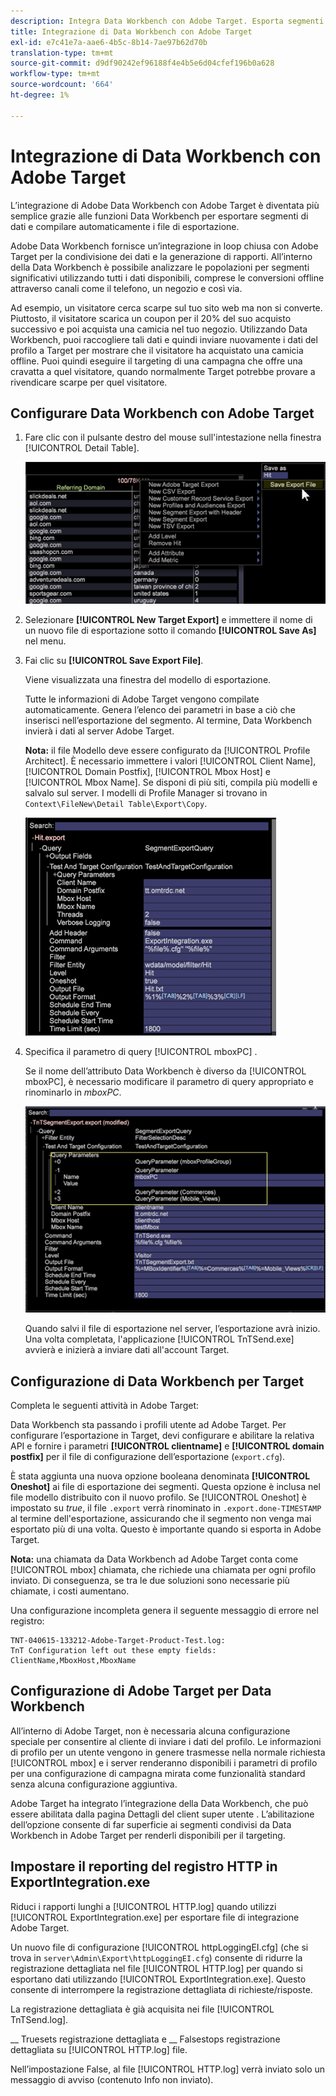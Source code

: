 ```yaml
---
description: Integra Data Workbench con Adobe Target. Esporta segmenti di dati e compila automaticamente i file di esportazione.
title: Integrazione di Data Workbench con Adobe Target
exl-id: e7c41e7a-aae6-4b5c-8b14-7ae97b62d70b
translation-type: tm+mt
source-git-commit: d9df90242ef96188f4e4b5e6d04cfef196b0a628
workflow-type: tm+mt
source-wordcount: '664'
ht-degree: 1%

---
```


# Integrazione di Data Workbench con Adobe Target

L’integrazione di Adobe Data Workbench con Adobe Target è diventata più semplice grazie alle funzioni Data Workbench per esportare segmenti di dati e compilare automaticamente i file di esportazione.

Adobe Data Workbench fornisce un’integrazione in loop chiusa con Adobe Target per la condivisione dei dati e la generazione di rapporti. All’interno della Data Workbench è possibile analizzare le popolazioni per segmenti significativi utilizzando tutti i dati disponibili, comprese le conversioni offline attraverso canali come il telefono, un negozio e così via.

Ad esempio, un visitatore cerca scarpe sul tuo sito web ma non si converte. Piuttosto, il visitatore scarica un coupon per il 20% del suo acquisto successivo e poi acquista una camicia nel tuo negozio. Utilizzando Data Workbench, puoi raccogliere tali dati e quindi inviare nuovamente i dati del profilo a Target per mostrare che il visitatore ha acquistato una camicia offline. Puoi quindi eseguire il targeting di una campagna che offre una cravatta a quel visitatore, quando normalmente Target potrebbe provare a rivendicare scarpe per quel visitatore.

## Configurare Data Workbench con Adobe Target

1. Fare clic con il pulsante destro del mouse sull&#39;intestazione nella finestra [!UICONTROL Detail Table].

   ![](assets/insight-to-tnt.png)

1. Selezionare **[!UICONTROL New Target Export]** e immettere il nome di un nuovo file di esportazione sotto il comando **[!UICONTROL Save As]** nel menu.

1. Fai clic su **[!UICONTROL Save Export File]**.

   Viene visualizzata una finestra del modello di esportazione.

   Tutte le informazioni di Adobe Target vengono compilate automaticamente. Genera l’elenco dei parametri in base a ciò che inserisci nell’esportazione del segmento. Al termine, Data Workbench invierà i dati al server Adobe Target.

   **Nota:** il file Modello deve essere configurato da  [!UICONTROL Profile Architect]. È necessario immettere i valori [!UICONTROL Client Name], [!UICONTROL Domain Postfix], [!UICONTROL Mbox Host] e [!UICONTROL Mbox Name]. Se disponi di più siti, compila più modelli e salvalo sul server. I modelli di Profile Manager si trovano in `Context\FileNew\Detail Table\Export\Copy`.

   ![](assets/insight-to-tnt1.png)

1. Specifica il parametro di query [!UICONTROL mboxPC] .

   Se il nome dell’attributo Data Workbench è diverso da [!UICONTROL mboxPC], è necessario modificare il parametro di query appropriato e rinominarlo in _mboxPC_.

   ![](assets/insight-to-tnt2.png)

   Quando salvi il file di esportazione nel server, l’esportazione avrà inizio. Una volta completata, l&#39;applicazione [!UICONTROL TnTSend.exe] avvierà e inizierà a inviare dati all&#39;account Target.

## Configurazione di Data Workbench per Target

Completa le seguenti attività in Adobe Target:

Data Workbench sta passando i profili utente ad Adobe Target. Per configurare l’esportazione in Target, devi configurare e abilitare la relativa API e fornire i parametri **[!UICONTROL clientname]** e **[!UICONTROL domain postfix]** per il file di configurazione dell’esportazione (`export.cfg`).

È stata aggiunta una nuova opzione booleana denominata **[!UICONTROL Oneshot]** ai file di esportazione dei segmenti. Questa opzione è inclusa nel file modello distribuito con il nuovo profilo. Se [!UICONTROL Oneshot] è impostato su _true_, il file `.export` verrà rinominato in `.export.done-TIMESTAMP` al termine dell&#39;esportazione, assicurando che il segmento non venga mai esportato più di una volta. Questo è importante quando si esporta in Adobe Target.

**Nota:** una chiamata da Data Workbench ad Adobe Target conta come  [!UICONTROL mbox] chiamata, che richiede una chiamata per ogni profilo inviato. Di conseguenza, se tra le due soluzioni sono necessarie più chiamate, i costi aumentano.

Una configurazione incompleta genera il seguente messaggio di errore nel registro:

```
TNT-040615-133212-Adobe-Target-Product-Test.log:
TnT Configuration left out these empty fields:
ClientName,MboxHost,MboxName
```

## Configurazione di Adobe Target per Data Workbench

All’interno di Adobe Target, non è necessaria alcuna configurazione speciale per consentire al cliente di inviare i dati del profilo. Le informazioni di profilo per un utente vengono in genere trasmesse nella normale richiesta [!UICONTROL mbox] e i server renderanno disponibili i parametri di profilo per una configurazione di campagna mirata come funzionalità standard senza alcuna configurazione aggiuntiva.

Adobe Target ha integrato l’integrazione della Data Workbench, che può essere abilitata dalla pagina Dettagli del client super utente . L’abilitazione dell’opzione consente di far superficie ai segmenti condivisi da Data Workbench in Adobe Target per renderli disponibili per il targeting.

## Impostare il reporting del registro HTTP in ExportIntegration.exe

Riduci i rapporti lunghi a [!UICONTROL HTTP.log] quando utilizzi [!UICONTROL ExportIntegration.exe] per esportare file di integrazione Adobe Target.

Un nuovo file di configurazione [!UICONTROL httpLoggingEI.cfg] (che si trova in `server\Admin\Export\httpLoggingEI.cfg`) consente di ridurre la registrazione dettagliata nel file [!UICONTROL HTTP.log] per quando si esportano dati utilizzando [!UICONTROL ExportIntegration.exe]. Questo consente di interrompere la registrazione dettagliata di richieste/risposte.

La registrazione dettagliata è già acquisita nei file [!UICONTROL TnTSend.log].

__ Truesets registrazione dettagliata e  __ Falsestops registrazione dettagliata su  [!UICONTROL HTTP.log] file.

Nell’impostazione False, al file [!UICONTROL HTTP.log] verrà inviato solo un messaggio di avviso (contenuto Info non inviato).
